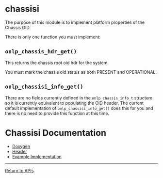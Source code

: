 # chassisi

The purpose of this module is to implement platform properties of the Chassis OID.

There is only one function you must implement:

## ```onlp_chassis_hdr_get()```

This returns the chassis root oid hdr for the system.

You must mark the chassis oid status as both PRESENT and OPERATIONAL.

## ```onlp_chassisi_info_get()```

There are no fields currently defined in the ```onlp_chassis_info_t``` structure so it is currently equivalent to populating the OID header.
The current default implementation of ```onlp_chassisi_info_get()``` does this for you and there is no need to provide this function at this time.

# Chassisi Documentation
* [Doxygen](http://ocp.opennetlinux.org/onlp/group__chassisi.html)
* [Header](https://github.com/opencomputeproject/OpenNetworkLinux/blob/ONLPv2/packages/base/any/onlp/src/onlp/module/inc/onlp/platformi/chassisi.h)
* [Example Implementation](https://github.com/opencomputeproject/OpenNetworkLinux/blob/ONLPv2/packages/platforms/accton/x86-64/as7712-32x/onlp/builds/x86_64_accton_as7712_32x/module/src/chassisi.c)


---
[Return to APIs](http://opencomputeproject.github.io/OpenNetworkLinux/onlp/implementors/apis)
